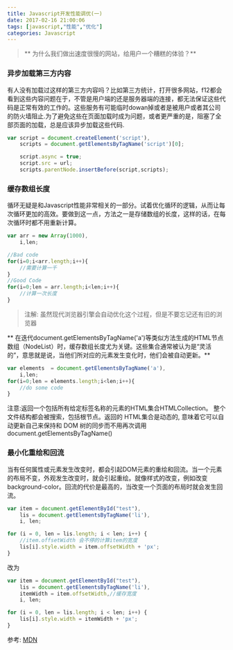 ```yaml
---
title: Javascript开发性能调优(一)
date: 2017-02-16 21:00:06
tags: [javascript,"性能","优化"]
categories: Javascript
---
```

> ** 为什么我们做出速度很慢的网站，给用户一个糟糕的体验？**


<!-- more -->
### 异步加载第三方内容
有人没有加载过这样的第三方内容吗？比如第三方统计，打开很多网站，f12都会看到这些内容问题在于，不管是用户端的还是服务器端的连接，都无法保证这些代码是正常有效的工作的。这些服务有可能临时dowan掉或者是被用户或者其公司的防火墙阻止.为了避免这些在页面加载时成为问题，或者更严重的是，阻塞了全部页面的加载，总是应该异步加载这些代码.

```javascript
var script = document.createElement('script'),
    scripts = document.getElementsByTagName('script')[0];

    script.async = true;
    script.src = url;
    scripts.parentNode.insertBefore(script,scripts);

```
### 缓存数组长度
循环无疑是和Javascript性能非常相关的一部分。试着优化循环的逻辑，从而让每次循环更加的高效。要做到这一点，方法之一是存储数组的长度，这样的话，在每次循环时都不用重新计算。
```javascript
var arr = new Array(1000),
    i,len;

//Bad code
for(i=0;i<arr.length;i++){
    //需要计算一千
}
//Good Code
for(i=0;len = arr.length;i<len;i++){
    //计算一次长度
}
```
> 注解: 虽然现代浏览器引擎会自动优化这个过程，但是不要忘记还有旧的浏览器

** 在迭代document.getElementsByTagName('a')等类似方法生成的HTML节点数组（NodeList）时，缓存数组长度尤为关键。这些集合通常被认为是“灵活的”，意思就是说，当他们所对应的元素发生变化时，他们会被自动更新。**
```javascript
var elements  = document.getElementsByTagName('a'),
    i,len;
for(i=0;len = elements.length;i<len;i++){
    //do some code
}
```
注意:返回一个包括所有给定标签名称的元素的HTML集合HTMLCollection。 整个文件结构都会被搜索，包括根节点。返回的 HTML集合是动态的, 意味着它可以自动更新自己来保持和 DOM 树的同步而不用再次调用 document.getElementsByTagName()

### 最小化重绘和回流
当有任何属性或元素发生改变时，都会引起DOM元素的重绘和回流。当一个元素的布局不变，外观发生改变时，就会引起重绘。就像样式的改变，例如改变background-color。回流的代价是最高的，当改变一个页面的布局时就会发生回流。
```javascript
var item = document.getElementById("test"),
    lis = document.getElementsByTagName('li'),
    i, len;

for (i = 0, len = lis.length; i < len; i++) {
    //item.offsetWidth 会不停的计算item的宽度
    lis[i].style.width = item.offsetWidth + 'px';
}
```
改为
```javascript
var item = document.getElementById("test"),
    lis = document.getElementsByTagName('li'),
    itemWidth = item.offsetWidth,//缓存宽度
    i, len;

for (i = 0, len = lis.length; i < len; i++) {
    lis[i].style.width = itemWidth + 'px';
}
```
参考:
    [MDN][2]

[1]: http://oiukswkar.bkt.clouddn.com/optmini.jpg
[2]: https://developer.mozilla.org/zh-CN/docs/Web/API/Document/getElementsByTagName
